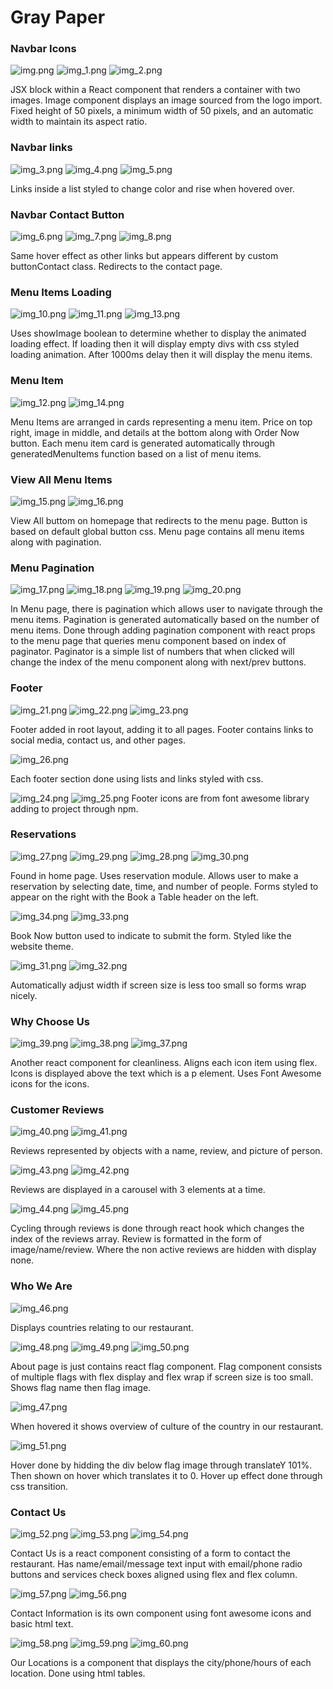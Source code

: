 # Gray Paper

### Navbar Icons

![img.png](images/img.png)
![img_1.png](images/img_1.png)
![img_2.png](images/img_2.png)

JSX block within a React component that renders a container with two images.
Image component displays an image sourced from the logo import.
Fixed height of 50 pixels, a minimum width of 50 pixels, and an automatic width to maintain its aspect ratio.

### Navbar links

![img_3.png](images/img_3.png)
![img_4.png](images/img_4.png)
![img_5.png](images/img_5.png)

Links inside a list styled to change color and rise when hovered over.

### Navbar Contact Button

![img_6.png](images/img_6.png)
![img_7.png](images/img_7.png)
![img_8.png](images/img_8.png)

Same hover effect as other links but appears different by custom buttonContact class. Redirects to the contact page.

### Menu Items Loading

![img_10.png](images/img_10.png)
![img_11.png](images/img_11.png)
![img_13.png](images/img_13.png)

Uses showImage boolean to determine whether to display the animated loading effect.
If loading then it will display empty divs with css styled loading animation.
After 1000ms delay then it will display the menu items.

### Menu Item

![img_12.png](images/img_12.png)
![img_14.png](images/img_14.png)

Menu Items are arranged in cards representing a menu item. Price on top right, image in middle, and details at the
bottom along with Order Now button.
Each menu item card is generated automatically through generatedMenuItems function based on a list of menu items.

### View All Menu Items

![img_15.png](images/img_15.png)
![img_16.png](images/img_16.png)

View All buttom on homepage that redirects to the menu page. Button is based on default global button css. Menu page
contains all menu items along with pagination.

### Menu Pagination

![img_17.png](images/img_17.png)
![img_18.png](images/img_18.png)
![img_19.png](images/img_19.png)
![img_20.png](images/img_20.png)

In Menu page, there is pagination which allows user to navigate through the menu items. Pagination is generated
automatically based on the number of menu items.
Done through adding pagination component with react props to the menu page that queries menu component based on index of
paginator.
Paginator is a simple list of numbers that when clicked will change the index of the menu component along with next/prev
buttons.

### Footer

![img_21.png](images/img_21.png)
![img_22.png](images/img_22.png)
![img_23.png](images/img_23.png)

Footer added in root layout, adding it to all pages.
Footer contains links to social media, contact us, and other pages.

![img_26.png](images/img_26.png)

Each footer section done using lists and links styled with css.

![img_24.png](images/img_24.png)
![img_25.png](images/img_25.png)
Footer icons are from font awesome library adding to project through npm.

### Reservations

![img_27.png](images/img_27.png)
![img_29.png](images/img_29.png)
![img_28.png](images/img_28.png)
![img_30.png](images/img_30.png)

Found in home page. Uses reservation module.
Allows user to make a reservation by selecting date, time, and number of people.
Forms styled to appear on the right with the Book a Table header on the left.

![img_34.png](images/img_34.png)
![img_33.png](images/img_33.png)

Book Now button used to indicate to submit the form. Styled like the website theme.

![img_31.png](images/img_31.png)
![img_32.png](images/img_32.png)

Automatically adjust width if screen size is less too small so forms wrap nicely.

### Why Choose Us

![img_39.png](images/img_39.png)
![img_38.png](images/img_38.png)
![img_37.png](images/img_37.png)

Another react component for cleanliness.
Aligns each icon item using flex.
Icons is displayed above the text which is a p element.
Uses Font Awesome icons for the icons.

### Customer Reviews

![img_40.png](images/img_40.png)
![img_41.png](images/img_41.png)

Reviews represented by objects with a name, review, and picture of person.

![img_43.png](images/img_43.png)
![img_42.png](images/img_42.png)

Reviews are displayed in a carousel with 3 elements at a time.

![img_44.png](images/img_44.png)
![img_45.png](images/img_45.png)

Cycling through reviews is done through react hook which changes the index of the reviews array.
Review is formatted in the form of image/name/review. Where the non active reviews are hidden with display none.

### Who We Are

![img_46.png](images/img_46.png)

Displays countries relating to our restaurant.

![img_48.png](images/img_48.png)
![img_49.png](images/img_49.png)
![img_50.png](images/img_50.png)

About page is just contains react flag component. Flag component consists of multiple flags with flex display and flex
wrap if screen size is too small.
Shows flag name then flag image.

![img_47.png](images/img_47.png)

When hovered it shows overview of culture of the country in our restaurant.

![img_51.png](images/img_51.png)

Hover done by hidding the div below flag image through translateY 101%. Then shown on hover which translates it to 0.
Hover up effect done through css transition.

### Contact Us

![img_52.png](images/img_52.png)
![img_53.png](images/img_53.png)
![img_54.png](images/img_54.png)

Contact Us is a react component consisting of a form to contact the restaurant.
Has name/email/message text input with email/phone radio buttons and services check boxes aligned using flex and flex
column.

![img_57.png](images/img_57.png)
![img_56.png](images/img_56.png)

Contact Information is its own component using font awesome icons and basic html text.

![img_58.png](images/img_58.png)
![img_59.png](images/img_59.png)
![img_60.png](images/img_60.png)

Our Locations is a component that displays the city/phone/hours of each location.
Done using html tables.